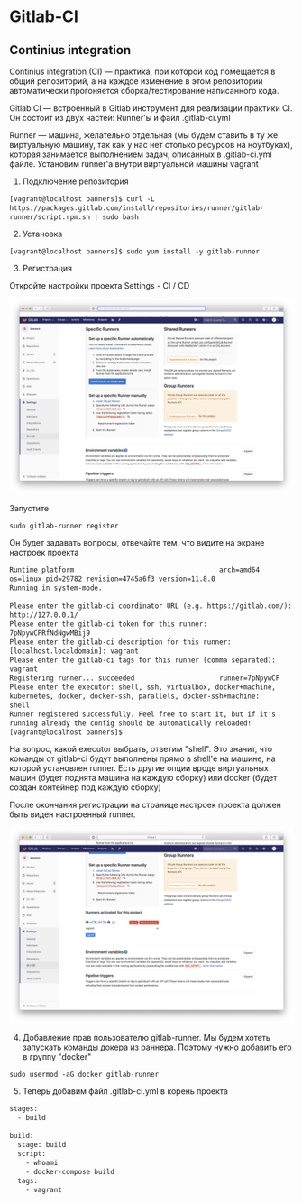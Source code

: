 # Gitlab-CI

## Continius integration

Continius integration (CI) — практика, при которой код помещается в общий репозиторий, а на каждое изменение в этом репозитории автоматически прогоняется сборка/тестирование написанного кода.

Gitlab CI — встроенный в Gitlab инструмент для реализации практики CI.
Он состоит из двух частей: Runner'ы и файл .gitlab-ci.yml

Runner — машина, желательно отдельная (мы будем ставить в ту же виртуальную машину, так как у нас нет столько ресурсов на ноутбуках), которая занимается выполнением задач, описанных в .gitlab-ci.yml файле.
Установим runner'а внутри виртуальной машины vagrant

1. Подключение репозитория
```
[vagrant@localhost banners]$ curl -L https://packages.gitlab.com/install/repositories/runner/gitlab-runner/script.rpm.sh | sudo bash
```

2. Установка

```
[vagrant@localhost banners]$ sudo yum install -y gitlab-runner
```

3. Регистрация

Откройте настройки проекта Settings - CI / CD

![Runners](images/runners.png)

Запустите
```
sudo gitlab-runner register
```

Он будет задавать вопросы, отвечайте тем, что видите на экране настроек проекта
```
Runtime platform                                    arch=amd64 os=linux pid=29782 revision=4745a6f3 version=11.8.0
Running in system-mode.                            
                                                   
Please enter the gitlab-ci coordinator URL (e.g. https://gitlab.com/):
http://127.0.0.1/
Please enter the gitlab-ci token for this runner:
7pNpywCPRfNdNgwMBij9
Please enter the gitlab-ci description for this runner:
[localhost.localdomain]: vagrant
Please enter the gitlab-ci tags for this runner (comma separated):
vagrant
Registering runner... succeeded                     runner=7pNpywCP
Please enter the executor: shell, ssh, virtualbox, docker+machine, kubernetes, docker, docker-ssh, parallels, docker-ssh+machine:
shell
Runner registered successfully. Feel free to start it, but if it's running already the config should be automatically reloaded! 
[vagrant@localhost banners]$
```

На вопрос, какой executor выбрать, ответим "shell". Это значит, что команды от gitlab-ci будут выполнены прямо в shell'е на машине, на которой установлен runner.
Есть другие опции вроде виртуальных машин (будет поднята машина на каждую сборку) или docker (будет создан контейнер под каждую сборку)

После окончания регистрации на странице настроек проекта должен быть виден настроенный runner.

![Runner activated](images/runner_activated.png)

4. Добавление прав пользователю gitlab-runner.
Мы будем хотеть запускать команды докера из раннера. Поэтому нужно добавить его в группу "docker"

```
sudo usermod -aG docker gitlab-runner
```

5. Теперь добавим файл .gitlab-ci.yml в корень проекта
```
stages:
  - build

build:
  stage: build
  script:
    - whoami
    - docker-compose build
  tags:
    - vagrant
```
